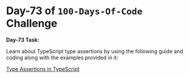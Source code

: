  # Day-73 of `100-Days-Of-Code` Challenge

 **Day-73 Task:**

 Learn about TypeScript type assertions by using the following guide and coding along with the examples provided in it:

 [Type Assertions in TypeScript](./TS-Type-Assertions/README.md)


